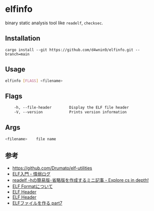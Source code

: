 # elfinfo
binary static analysis tool like `readelf`, `checksec`.

## Installation
```install
cargo install --git https://github.com/d4wnin9/elfinfo.git --branch=main
```

## Usage
```sh
elfinfo [FLAGS] <filename>
```

## Flags
```txt
    -h, --file-header        Display the ELF file header
    -V, --version            Prints version information
```

## Args
```sh
<filename>    file name
```

## 参考
- https://github.com/Drumato/elf-utilities
- [ELF入門 - 情弱ログ](https://sugawarayusuke.hatenablog.com/entry/2017/04/09/213133)
- [readelf -hの簡易版･省略版を作成するミニ記事 - Explore cs in depth!](https://drumato.hatenablog.com/entry/2019/04/17/080816)
- [ELF Formatについて](http://caspar.hazymoon.jp/OpenBSD/annex/elf.html)
- [ELF Header](https://refspecs.linuxfoundation.org/elf/gabi4+/ch4.eheader.html)
- [ELF Header](https://docs.oracle.com/cd/E19957-01/806-0641/chapter6-43405/index.html)
- [ELFファイルを作る part7](https://warabanshi.hatenablog.com/entry/2013/05/18/231628)